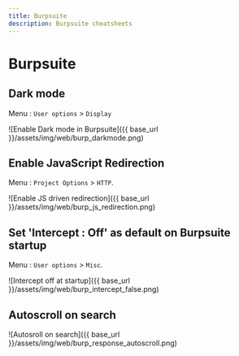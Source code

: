 ```yaml
---
title: Burpsuite
description: Burpsuite cheatsheets
---
```


# Burpsuite

## Dark mode

Menu : `User options` > `Display`

![Enable Dark mode in Burpsuite]({{ base_url }}/assets/img/web/burp_darkmode.png)

## Enable JavaScript Redirection

Menu : `Project Options` > `HTTP`.

![Enable JS driven redirection]({{ base_url }}/assets/img/web/burp_js_redirection.png)

## Set 'Intercept : Off' as default on Burpsuite startup

Menu : `User options` > `Misc`.

![Intercept off at startup]({{ base_url }}/assets/img/web/burp_intercept_false.png)

## Autoscroll on search

![Autosroll on search]({{ base_url }}/assets/img/web/burp_response_autoscroll.png)
